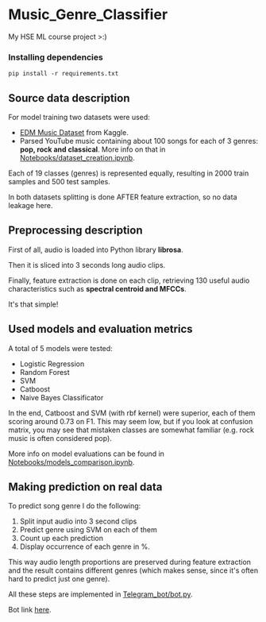 #  Music_Genre_Classifier
My HSE ML course project >:)

### Installing dependencies
```console
pip install -r requirements.txt
```

##  Source data description
For model training two datasets were used:
- [EDM Music Dataset](https://www.kaggle.com/datasets/sivadithiyan/edm-music-genres/data) from Kaggle.
- Parsed YouTube music containing about 100 songs for each of 3 genres: <b>pop, rock and classical</b>. More info on that in [Notebooks/dataset_creation.ipynb](Notebooks%2Fdataset_creation.ipynb).

Each of 19 classes (genres) is represented equally, resulting in 2000 train samples and 500 test samples.

In both datasets splitting is done AFTER feature extraction, so no data leakage here. 

##  Preprocessing description
First of all, audio is loaded into Python library <b>librosa</b>.

Then it is sliced into 3 seconds long audio clips.

Finally, feature extraction is done on each clip, retrieving 130 useful audio characteristics such as <b>spectral centroid and MFCCs</b>. 

It's that simple!

## Used models and evaluation metrics
A total of 5 models were tested:
- Logistic Regression
- Random Forest
- SVM
- Catboost
- Naive Bayes Classificator

In the end, Catboost and SVM (with rbf kernel) were superior, each of them scoring around 0.73 on F1. This may seem low, but if you look at confusion matrix, you may see that mistaken classes are somewhat familiar (e.g. rock music is often considered pop).

More info on model evaluations can be found in [Notebooks/models_comparison.ipynb](Notebooks%2Fmodels_comparison.ipynb).

## Making prediction on real data
To predict song genre I do the following:
1. Split input audio into 3 second clips
2. Predict genre using SVM on each of them
3. Count up each prediction
4. Display occurrence of each genre in %.

This way audio length proportions are preserved during feature extraction and the result contains different genres (which makes sense, since it's often hard to predict just one genre).

All these steps are implemented in [Telegram_bot/bot.py](Telegram_bot%2Fbot.py).

Bot link [here](https://t.me/music_genre_cls_bot).
